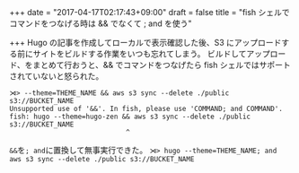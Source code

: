 +++
date = "2017-04-17T02:17:43+09:00"
draft = false
title = "fish シェルでコマンドをつなげる時は && でなくて ; and を使う"

+++
Hugo の記事を作成してローカルで表示確認した後、S3 にアップロードする前にサイトをビルドする作業をいつも忘れてしまう。
ビルドしてアップロード、をまとめて行おうと、&& でコマンドをつなげたら fish シェルではサポートされていないと怒られた。

```
⋊> --theme=THEME_NAME && aws s3 sync --delete ./public s3://BUCKET_NAME
Unsupported use of '&&'. In fish, please use 'COMMAND; and COMMAND'.
fish: hugo --theme=hugo-zen && aws s3 sync --delete ./public s3://BUCKET_NAME
                             ^
```

`&&`を`; and`に置換して無事実行できた。
`⋊> hugo --theme=THEME_NAME; and aws s3 sync --delete ./public s3://BUCKET_NAME`
